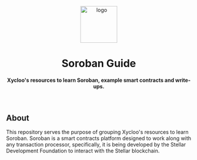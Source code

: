 
<div align="center">

  <img src="https://user-images.githubusercontent.com/70587974/204095356-eb496766-8cbf-4334-81be-30fb1c0e515d.png" alt="logo" width="100" height="auto" />
  <h1>Soroban Guide</h1>
  
  <h4>
    Xycloo's resources to learn Soroban, example smart contracts and write-ups.
  </h4>
  
</div>
<br/>
  
## About
This repository serves the purpose of grouping Xycloo's resources to learn Soroban. Soroban is a smart contracts platform designed to work along with any transaction processor, specifically, it is being developed by the Stellar Development Foundation to interact with the Stellar blockchain.
